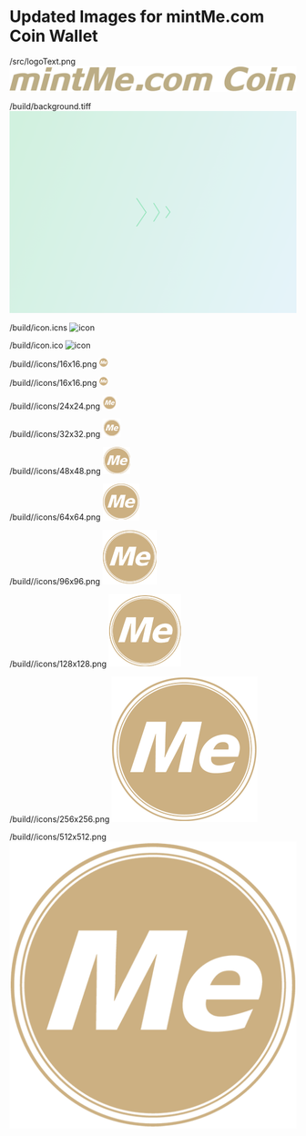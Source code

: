 # Updated Images for mintMe.com Coin Wallet

/src/logoText.png
![LogoText](src/logoText.png)

/build/background.tiff
![background](build/background.tiff)

/build/icon.icns
![icon](build/icon.icns)

/build/icon.ico
![icon](build/icon.ico)

/build//icons/16x16.png
![16x16](/build/icons/16x16.png)

/build//icons/16x16.png
![16x16](/build/icons/16x16.png)

/build//icons/24x24.png
![24x24](/build/icons/24x24.png)

/build//icons/32x32.png
![32x32](/build/icons/32x32.png)

/build//icons/48x48.png
![48x48](/build/icons/48x48.png)

/build//icons/64x64.png
![64x64](/build/icons/64x64.png)

/build//icons/96x96.png
![96x96](/build/icons/96x96.png)

/build//icons/128x128.png
![128x128](/build/icons/128x128.png)

/build//icons/256x256.png
![256x256](/build/icons/256x256.png)

/build//icons/512x512.png
![512x512](/build/icons/512x512.png)




